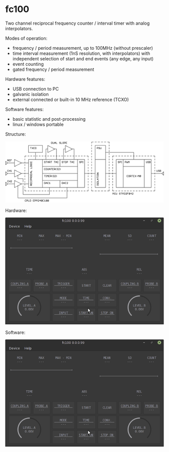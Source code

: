 # fc100

Two channel reciprocal frequency counter / interval timer with analog interpolators.

Modes of operation:
 - frequency / period measurement, up to 100MHz (without prescaler)
 - time interval measurement (1nS resolution, with interpolators) with independent selection of start and end events (any edge, any input) 
 - event counting
 - gated frequency / period measurement

Hardware features:
 - USB connection to PC
 - galvanic isolation
 - external connected or built-in 10 MHz reference (TCXO)

Software features:
 - basic statistic and post-processing
 - linux / windows portable

Structure:

![Image](/docs/structure.png)

Hardware:

![Image](/docs/hardware.png)

Software:

![Image](/docs/software.png)
